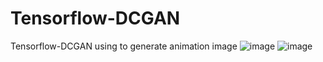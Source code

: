 # Tensorflow-DCGAN
Tensorflow-DCGAN using to generate animation image
![image](https://github.com/lovekittynine/Tensorflow-DCGAN/blob/master/163.png)
![image](https://github.com/lovekittynine/Tensorflow-DCGAN/blob/master/166.png)
